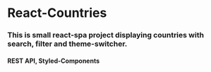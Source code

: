# React-Countries

### This is small react-spa project displaying countries with search, filter and theme-switcher.
#### REST API, Styled-Components

